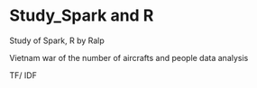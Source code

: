 # Study_Spark and R
Study of Spark, R  by Ralp

Vietnam war of the number of aircrafts and people data analysis

TF/ IDF
